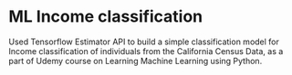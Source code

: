 # ML Income classification
Used Tensorflow Estimator API to build a simple classification model for Income classification of individuals from the California Census Data, as a part of Udemy course on Learning Machine Learning using Python.
